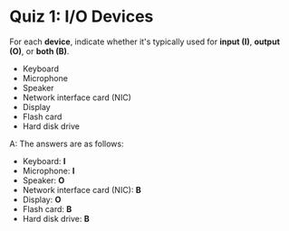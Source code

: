 # Quiz 1: I/O Devices

For each **device**, indicate whether it's typically used for **input (I)**, **output (O)**, or **both (B)**.

- Keyboard
- Microphone
- Speaker
- Network interface card (NIC)
- Display
- Flash card
- Hard disk drive

A: The answers are as follows:

- Keyboard: **I**
- Microphone: **I**
- Speaker: **O**
- Network interface card (NIC): **B**
- Display: **O**
- Flash card: **B**
- Hard disk drive: **B**
